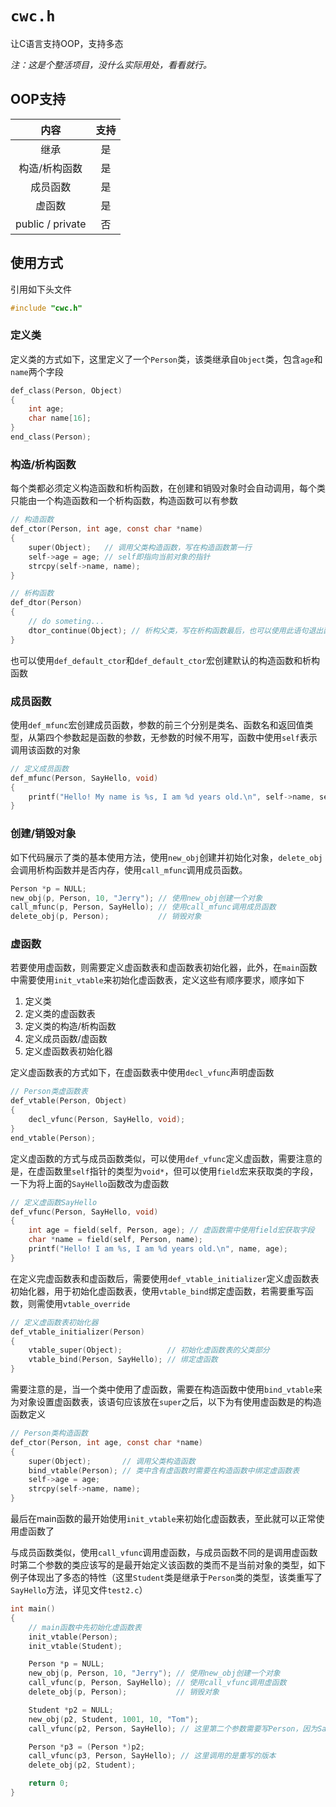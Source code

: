 # `cwc.h`

让C语言支持OOP，支持多态

*注：这是个整活项目，没什么实际用处，看看就行。*

## OOP支持

|       内容       | 支持  |
| :--------------: | :---: |
|       继承       |  是   |
|  构造/析构函数   |  是   |
|     成员函数     |  是   |
|      虚函数      |  是   |
| public / private |  否   |

## 使用方式

引用如下头文件

```c
#include "cwc.h"
```

### 定义类

定义类的方式如下，这里定义了一个`Person`类，该类继承自`Object`类，包含`age`和`name`两个字段

```c
def_class(Person, Object)
{
    int age;
    char name[16];
}
end_class(Person);
```

### 构造/析构函数

每个类都必须定义构造函数和析构函数，在创建和销毁对象时会自动调用，每个类只能由一个构造函数和一个析构函数，构造函数可以有参数

```c
// 构造函数
def_ctor(Person, int age, const char *name)
{
    super(Object);   // 调用父类构造函数，写在构造函数第一行
    self->age = age; // self即指向当前对象的指针
    strcpy(self->name, name);
}

// 析构函数
def_dtor(Person)
{
    // do someting...
    dtor_continue(Object); // 析构父类，写在析构函数最后，也可以使用此语句退出函数
}
```

也可以使用`def_default_ctor`和`def_default_ctor`宏创建默认的构造函数和析构函数

### 成员函数

使用`def_mfunc`宏创建成员函数，参数的前三个分别是类名、函数名和返回值类型，从第四个参数起是函数的参数，无参数的时候不用写，函数中使用`self`表示调用该函数的对象

```c
// 定义成员函数
def_mfunc(Person, SayHello, void)
{
    printf("Hello! My name is %s, I am %d years old.\n", self->name, self->age);
}
```

### 创建/销毁对象

如下代码展示了类的基本使用方法，使用`new_obj`创建并初始化对象，`delete_obj`会调用析构函数并是否内存，使用`call_mfunc`调用成员函数。

```c
Person *p = NULL;
new_obj(p, Person, 10, "Jerry"); // 使用new_obj创建一个对象
call_mfunc(p, Person, SayHello); // 使用call_mfunc调用成员函数
delete_obj(p, Person);           // 销毁对象
```

### 虚函数

若要使用虚函数，则需要定义虚函数表和虚函数表初始化器，此外，在`main`函数中需要使用`init_vtable`来初始化虚函数表，定义这些有顺序要求，顺序如下

1. 定义类
2. 定义类的虚函数表
3. 定义类的构造/析构函数
4. 定义成员函数/虚函数
5. 定义虚函数表初始化器

定义虚函数表的方式如下，在虚函数表中使用`decl_vfunc`声明虚函数

```c
// Person类虚函数表
def_vtable(Person, Object)
{
    decl_vfunc(Person, SayHello, void);
}
end_vtable(Person);
```

定义虚函数的方式与成员函数类似，可以使用`def_vfunc`定义虚函数，需要注意的是，在虚函数里`self`指针的类型为`void*`，但可以使用`field`宏来获取类的字段，一下为将上面的`SayHello`函数改为虚函数

```c
// 定义虚函数SayHello
def_vfunc(Person, SayHello, void)
{
    int age = field(self, Person, age); // 虚函数需中使用field宏获取字段
    char *name = field(self, Person, name);
    printf("Hello! I am %s, I am %d years old.\n", name, age);
}
```

在定义完虚函数表和虚函数后，需要使用`def_vtable_initializer`定义虚函数表初始化器，用于初始化虚函数表，使用`vtable_bind`绑定虚函数，若需要重写函数，则需使用`vtable_override`

```c
// 定义虚函数表初始化器
def_vtable_initializer(Person)
{
    vtable_super(Object);          // 初始化虚函数表的父类部分
    vtable_bind(Person, SayHello); // 绑定虚函数
}
```

需要注意的是，当一个类中使用了虚函数，需要在构造函数中使用`bind_vtable`来为对象设置虚函数表，该语句应该放在`super`之后，以下为有使用虚函数是的构造函数定义

```c
// Person类构造函数
def_ctor(Person, int age, const char *name)
{
    super(Object);       // 调用父类构造函数
    bind_vtable(Person); // 类中含有虚函数时需要在构造函数中绑定虚函数表
    self->age = age;
    strcpy(self->name, name);
}
```

最后在main函数的最开始使用`init_vtable`来初始化虚函数表，至此就可以正常使用虚函数了

与成员函数类似，使用`call_vfunc`调用虚函数，与成员函数不同的是调用虚函数时第二个参数的类应该写的是最开始定义该函数的类而不是当前对象的类型，如下例子体现出了多态的特性（这里`Student`类是继承于`Person`类的类型，该类重写了`SayHello`方法，详见文件`test2.c`）

```c
int main()
{
    // main函数中先初始化虚函数表
    init_vtable(Person);
    init_vtable(Student);

    Person *p = NULL;
    new_obj(p, Person, 10, "Jerry"); // 使用new_obj创建一个对象
    call_vfunc(p, Person, SayHello); // 使用call_vfunc调用虚函数
    delete_obj(p, Person);           // 销毁对象

    Student *p2 = NULL;
    new_obj(p2, Student, 1001, 10, "Tom");
    call_vfunc(p2, Person, SayHello); // 这里第二个参数需要写Person，因为SayHello函数最先是在Person类中定义的

    Person *p3 = (Person *)p2;
    call_vfunc(p3, Person, SayHello); // 这里调用的是重写的版本
    delete_obj(p2, Student);

    return 0;
}
```
